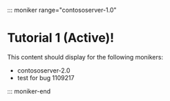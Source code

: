 ::: moniker range="contososerver-1.0"

# Tutorial 1 (Active)!

This content should display for the following monikers:

* contososerver-2.0
* test for bug 1109217

::: moniker-end
